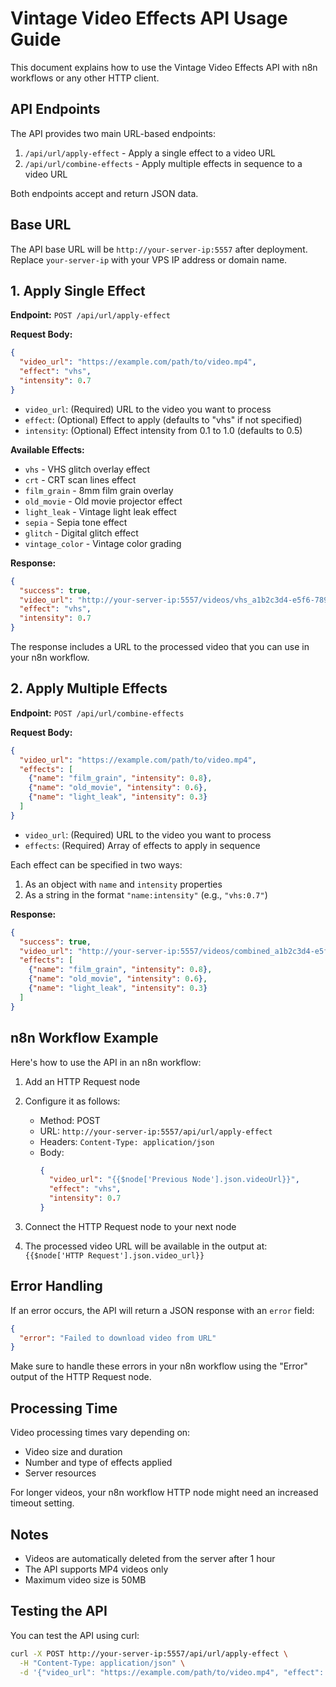 # Vintage Video Effects API Usage Guide

This document explains how to use the Vintage Video Effects API with n8n workflows or any other HTTP client.

## API Endpoints

The API provides two main URL-based endpoints:

1. `/api/url/apply-effect` - Apply a single effect to a video URL
2. `/api/url/combine-effects` - Apply multiple effects in sequence to a video URL

Both endpoints accept and return JSON data.

## Base URL

The API base URL will be `http://your-server-ip:5557` after deployment. Replace `your-server-ip` with your VPS IP address or domain name.

## 1. Apply Single Effect

**Endpoint:** `POST /api/url/apply-effect`

**Request Body:**
```json
{
  "video_url": "https://example.com/path/to/video.mp4",
  "effect": "vhs",
  "intensity": 0.7
}
```

- `video_url`: (Required) URL to the video you want to process
- `effect`: (Optional) Effect to apply (defaults to "vhs" if not specified)
- `intensity`: (Optional) Effect intensity from 0.1 to 1.0 (defaults to 0.5)

**Available Effects:**
- `vhs` - VHS glitch overlay effect
- `crt` - CRT scan lines effect
- `film_grain` - 8mm film grain overlay
- `old_movie` - Old movie projector effect
- `light_leak` - Vintage light leak effect
- `sepia` - Sepia tone effect
- `glitch` - Digital glitch effect
- `vintage_color` - Vintage color grading

**Response:**
```json
{
  "success": true,
  "video_url": "http://your-server-ip:5557/videos/vhs_a1b2c3d4-e5f6-7890-abcd-1234567890ab.mp4",
  "effect": "vhs",
  "intensity": 0.7
}
```

The response includes a URL to the processed video that you can use in your n8n workflow.

## 2. Apply Multiple Effects

**Endpoint:** `POST /api/url/combine-effects`

**Request Body:**
```json
{
  "video_url": "https://example.com/path/to/video.mp4",
  "effects": [
    {"name": "film_grain", "intensity": 0.8},
    {"name": "old_movie", "intensity": 0.6},
    {"name": "light_leak", "intensity": 0.3}
  ]
}
```

- `video_url`: (Required) URL to the video you want to process
- `effects`: (Required) Array of effects to apply in sequence

Each effect can be specified in two ways:
1. As an object with `name` and `intensity` properties
2. As a string in the format `"name:intensity"` (e.g., `"vhs:0.7"`)

**Response:**
```json
{
  "success": true,
  "video_url": "http://your-server-ip:5557/videos/combined_a1b2c3d4-e5f6-7890-abcd-1234567890ab.mp4",
  "effects": [
    {"name": "film_grain", "intensity": 0.8},
    {"name": "old_movie", "intensity": 0.6},
    {"name": "light_leak", "intensity": 0.3}
  ]
}
```

## n8n Workflow Example

Here's how to use the API in an n8n workflow:

1. Add an HTTP Request node
2. Configure it as follows:
   - Method: POST
   - URL: `http://your-server-ip:5557/api/url/apply-effect`
   - Headers: `Content-Type: application/json`
   - Body: 
     ```json
     {
       "video_url": "{{$node['Previous Node'].json.videoUrl}}",
       "effect": "vhs",
       "intensity": 0.7
     }
     ```

3. Connect the HTTP Request node to your next node
4. The processed video URL will be available in the output at: `{{$node['HTTP Request'].json.video_url}}`

## Error Handling

If an error occurs, the API will return a JSON response with an `error` field:

```json
{
  "error": "Failed to download video from URL"
}
```

Make sure to handle these errors in your n8n workflow using the "Error" output of the HTTP Request node.

## Processing Time

Video processing times vary depending on:
- Video size and duration
- Number and type of effects applied
- Server resources

For longer videos, your n8n workflow HTTP node might need an increased timeout setting.

## Notes

- Videos are automatically deleted from the server after 1 hour
- The API supports MP4 videos only
- Maximum video size is 50MB

## Testing the API

You can test the API using curl:

```bash
curl -X POST http://your-server-ip:5557/api/url/apply-effect \
  -H "Content-Type: application/json" \
  -d '{"video_url": "https://example.com/path/to/video.mp4", "effect": "vhs", "intensity": 0.7}'
``` 